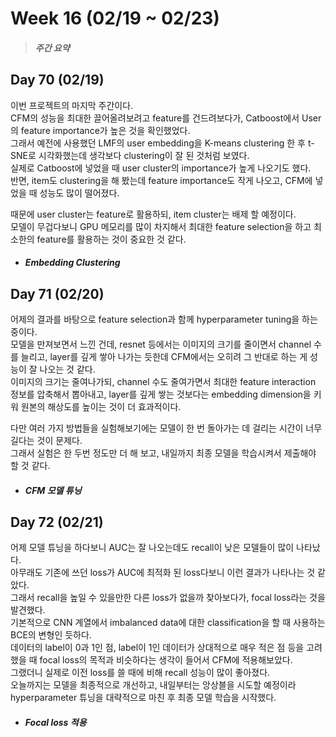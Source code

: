 Week 16 (02/19 ~ 02/23)
===
>  ##### 주간 요약
>  

Day 70 (02/19)
---
이번 프로젝트의 마지막 주간이다.  
CFM의 성능을 최대한 끌어올려보려고 feature를 건드려보다가, Catboost에서 User의 feature importance가 높은 것을 확인했었다.  
그래서 예전에 사용했던 LMF의 user embedding을 K-means clustering 한 후 t-SNE로 시각화했는데 생각보다 clustering이 잘 된 것처럼 보였다.  
실제로 Catboost에 넣었을 때 user cluster의 importance가 높게 나오기도 했다.  
반면, item도 clustering을 해 봤는데 feature importance도 작게 나오고, CFM에 넣었을 때 성능도 많이 떨어졌다.  

때문에 user cluster는 feature로 활용하되, item cluster는 배제 할 예정이다.  
모델이 무겁다보니 GPU 메모리를 많이 차지해서 최대한 feature selection을 하고 최소한의 feature를 활용하는 것이 중요한 것 같다.  

+ ##### Embedding Clustering

Day 71 (02/20)
---
어제의 결과를 바탕으로 feature selection과 함께 hyperparameter tuning을 하는 중이다.  
모델을 만져보면서 느낀 건데, resnet 등에서는 이미지의 크기를 줄이면서 channel 수를 늘리고, layer를 깊게 쌓아 나가는 듯한데 CFM에서는 오히려 그 반대로 하는 게 성능이 잘 나오는 것 같다.  
이미지의 크기는 줄여나가되, channel 수도 줄여가면서 최대한 feature interaction 정보를 압축해서 뽑아내고, layer를 깊게 쌓는 것보다는 embedding dimension을 키워 원본의 해상도를 높이는 것이 더 효과적이다.  

다만 여러 가지 방법들을 실험해보기에는 모델이 한 번 돌아가는 데 걸리는 시간이 너무 길다는 것이 문제다.  
그래서 실험은 한 두번 정도만 더 해 보고, 내일까지 최종 모델을 학습시켜서 제출해야 할 것 같다.  

+ ##### CFM 모델 튜닝

Day 72 (02/21)
---
어제 모델 튜닝을 하다보니 AUC는 잘 나오는데도 recall이 낮은 모델들이 많이 나타났다.  
아무래도 기존에 쓰던 loss가 AUC에 최적화 된 loss다보니 이런 결과가 나타나는 것 같았다.  
그래서 recall을 높일 수 있을만한 다른 loss가 없을까 찾아보다가, focal loss라는 것을 발견했다.  
기본적으로 CNN 계열에서 imbalanced data에 대한 classification을 할 때 사용하는 BCE의 변형인 듯하다.  
데이터의 label이 0과 1인 점, label이 1인 데이터가 상대적으로 매우 적은 점 등을 고려했을 때 focal loss의 목적과 비슷하다는 생각이 들어서 CFM에 적용해보았다.  
그랬더니 실제로 이전 loss를 쓸 때에 비해 recall 성능이 많이 좋아졌다.  
오늘까지는 모델을 최종적으로 개선하고, 내일부터는 앙상블을 시도할 예정이라 hyperparameter 튜닝을 대략적으로 마친 후 최종 모델 학습을 시작했다.  

+ ##### Focal loss 적용
